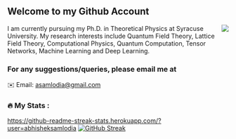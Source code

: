 ## Welcome to my Github Account
<a href="https://komarev.com/ghpvc/?username=abhisheksamlodia"><img align="right" src="https://komarev.com/ghpvc/?username=abhisheksamlodia&color=orange" /></a>

I am currently pursuing my Ph.D. in Theoretical Physics at Syracuse University. My research interests include Quantum Field Theory, Lattice Field Theory, Computational Physics, Quantum Computation, Tensor Networks, Machine Learning and Deep Learning.

### For any suggestions/queries, please email me at
✉️  Email: [asamlodia@gmail.com](mailto:asamlodi@gmail.com)

### :fire: My Stats :
https://github-readme-streak-stats.herokuapp.com/?user=abhisheksamlodia
[![GitHub Streak](http://github-readme-streak-stats.herokuapp.com?user=abhisheksamlodia&theme=dark&background=000000)](https://git.io/streak-stats)
